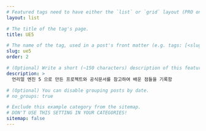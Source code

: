 ```yaml
---
# Featured tags need to have either the `list` or `grid` layout (PRO only).
layout: list

# The title of the tag's page.
title: UE5

# The name of the tag, used in a post's front matter (e.g. tags: [<slug>]).
slug: ue5
order: 2

# (Optional) Write a short (~150 characters) description of this featured tag.
description: >
  언리얼 엔진 5 으로 만든 프로젝트와 공식문서를 참고하여 배운 점들을 기록함

# (Optional) You can disable grouping posts by date.
# no_groups: true

# Exclude this example category from the sitemap.
# DON'T USE THIS SETTING IN YOUR CATEGORIES!
sitemap: false
---
```

